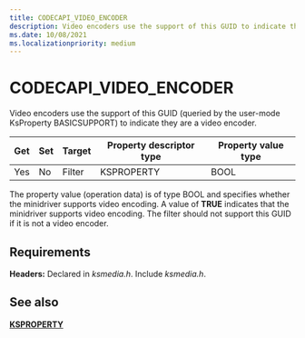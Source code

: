 ```yaml
---
title: CODECAPI_VIDEO_ENCODER
description: Video encoders use the support of this GUID to indicate they are a video encoder.
ms.date: 10/08/2021
ms.localizationpriority: medium
---
```


# CODECAPI_VIDEO_ENCODER

Video encoders use the support of this GUID (queried by the user-mode KsProperty BASICSUPPORT) to indicate they are a video encoder.

| Get | Set | Target | Property descriptor type | Property value type |
|--|--|--|--|--|
| Yes | No | Filter | KSPROPERTY | BOOL |

The property value (operation data) is of type BOOL and specifies whether the minidriver supports video encoding. A value of **TRUE** indicates that the minidriver supports video encoding. The filter should not support this GUID if it is not a video encoder.

## Requirements

**Headers:** Declared in *ksmedia.h*. Include *ksmedia.h*.

## See also

[**KSPROPERTY**](ksproperty-structure.md)

